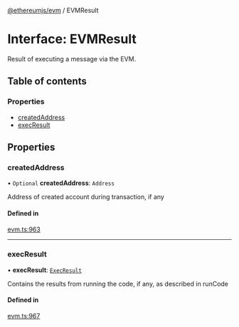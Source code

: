 [@ethereumjs/evm](../README.md) / EVMResult

# Interface: EVMResult

Result of executing a message via the EVM.

## Table of contents

### Properties

- [createdAddress](EVMResult.md#createdaddress)
- [execResult](EVMResult.md#execresult)

## Properties

### createdAddress

• `Optional` **createdAddress**: `Address`

Address of created account during transaction, if any

#### Defined in

[evm.ts:963](https://github.com/ethereumjs/ethereumjs-monorepo/blob/master/packages/evm/src/evm.ts#L963)

___

### execResult

• **execResult**: [`ExecResult`](ExecResult.md)

Contains the results from running the code, if any, as described in runCode

#### Defined in

[evm.ts:967](https://github.com/ethereumjs/ethereumjs-monorepo/blob/master/packages/evm/src/evm.ts#L967)
